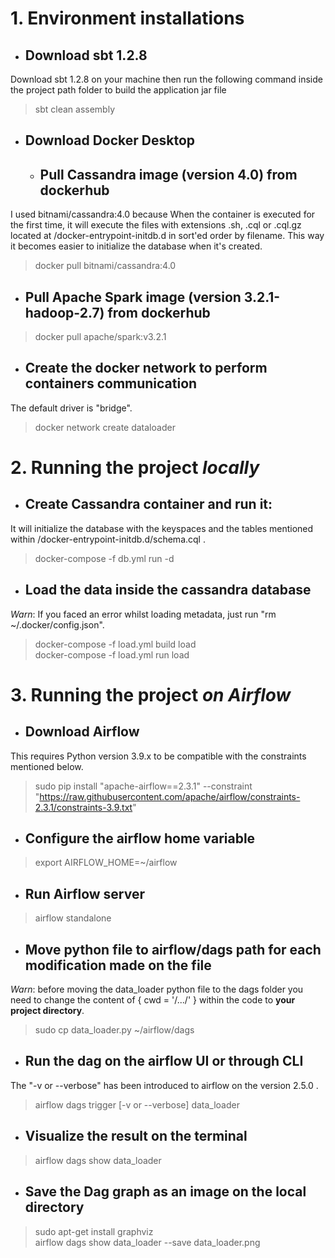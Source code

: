 # 1. Environment installations

- ## Download sbt 1.2.8
Download sbt 1.2.8 on your machine then run the following command inside the project path folder to build the application jar file
>sbt clean assembly 

- ## Download Docker Desktop

  - ## Pull Cassandra image (version 4.0) from dockerhub 
I used bitnami/cassandra:4.0 because When the container is executed for the first time, it will execute the files with extensions .sh, .cql or .cql.gz located at /docker-entrypoint-initdb.d in sort'ed order by filename. This way it becomes easier to initialize the database when it's created.
>docker pull bitnami/cassandra:4.0

  - ## Pull Apache Spark image (version 3.2.1-hadoop-2.7) from dockerhub
>docker pull apache/spark:v3.2.1

  - ## Create the docker network to perform containers communication
The default driver is "bridge".
>docker network create dataloader

# 2. Running the project *locally* 

- ## Create Cassandra container and run it: 
It will initialize the database with the keyspaces and the tables mentioned within /docker-entrypoint-initdb.d/schema.cql .
>docker-compose -f db.yml run -d

- ## Load the data inside the cassandra database
*Warn*: If you faced an error whilst loading metadata, just run "rm  ~/.docker/config.json".
>docker-compose -f load.yml build load  
>docker-compose -f load.yml run load

# 3. Running the project *on Airflow*

- ## Download Airflow
This requires Python version 3.9.x to be compatible with the constraints mentioned below.
>sudo pip install "apache-airflow==2.3.1" --constraint "https://raw.githubusercontent.com/apache/airflow/constraints-2.3.1/constraints-3.9.txt"

- ## Configure the airflow home variable
>export AIRFLOW_HOME=~/airflow

- ## Run Airflow server
>airflow standalone

- ## Move python file to airflow/dags path for each modification made on the file
*Warn*: before moving the data_loader python file to the dags folder you need to change the content of { cwd = '/.../' } within the code to **your project directory**.
>sudo cp data_loader.py ~/airflow/dags

- ## Run the dag on the airflow UI or through CLI
The "-v or --verbose" has been introduced to airflow on the version 2.5.0 .
>airflow dags trigger  [-v or --verbose] data_loader

- ## Visualize the result on the terminal
>airflow dags show data_loader

- ## Save the Dag graph as an image on the local directory
>sudo apt-get install graphviz  
>airflow dags show data_loader --save data_loader.png









